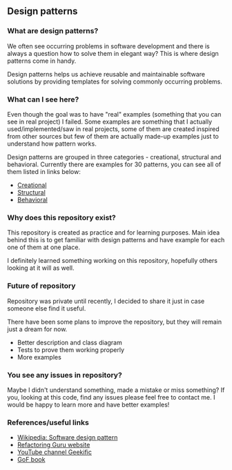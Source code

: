 <h2> Design patterns</h2>

<h3>What are design patterns?</h3>
We often see occurring problems in software development and there is always a question how to solve them in elegant way?
This is where design patterns come in handy.

Design patterns helps us achieve reusable and maintainable software solutions 
by providing templates for solving commonly occurring problems.

<h3>What can I see here?</h3>
Even though the goal was to have "real" examples (something that you can see in real project) I failed.
Some examples are something that I actually used/implemented/saw in real projects, 
some of them are created inspired from other sources 
but few of them are actually made-up examples just to understand how pattern works.

Design patterns are grouped in three categories - creational, structural and behavioral.
Currently there are examples for 30 patterns, you can see all of them listed in links below:
- [Creational](https://github.com/apelan/design-patterns-java/blob/master/src/creational/README-creational.md)
- [Structural](https://github.com/apelan/design-patterns-java/blob/master/src/structural/README-structural.md)
- [Behavioral](https://github.com/apelan/design-patterns-java/blob/master/src/behavioral/README-behavioral.md)

<h3>Why does this repository exist?</h3>
This repository is created as practice and for learning purposes.
Main idea behind this is to get familiar with design patterns and have example for each one of them at one place.

I definitely learned something working on this repository, hopefully others looking at it will as well.

<h3>Future of repository</h3>
Repository was private until recently, I decided to share it just in case someone else find it useful.

There have been some plans to improve the repository, but they will remain just a dream for now.
- Better description and class diagram
- Tests to prove them working properly
- More examples

<h3>You see any issues in repository?</h3>
Maybe I didn't understand something, made a mistake or miss something?
If you, looking at this code, find any issues please feel free to contact me. I would be happy to learn more and
have better examples!

<h3>References/useful links</h3>

- [Wikipedia: Software design pattern](https://en.wikipedia.org/wiki/Software_design_pattern)
- [Refactoring Guru website](https://refactoring.guru/)
- [YouTube channel Geekific](https://www.youtube.com/@geekific)
- [GoF book](https://www.amazon.com/Design-Patterns-Object-Oriented-Addison-Wesley-Professional-ebook/dp/B000SEIBB8)
